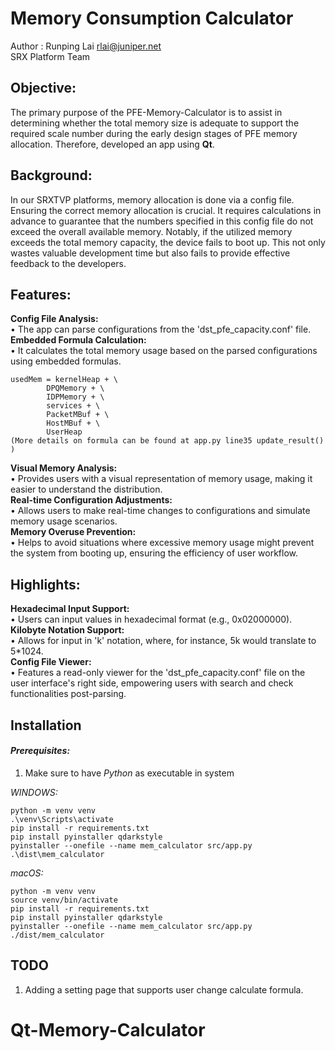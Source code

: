 # Memory Consumption Calculator
Author : Runping Lai <rlai@juniper.net>\
SRX Platform Team

## Objective:
The primary purpose of the PFE-Memory-Calculator is to assist in determining whether the total memory size is adequate to support the required scale number during the early design stages of PFE memory allocation. Therefore, developed an app using **Qt**.

## Background:
In our SRXTVP platforms, memory allocation is done via a config file. Ensuring the correct memory allocation is crucial. It requires calculations in advance to guarantee that the numbers specified in this config file do not exceed the overall available memory. Notably, if the utilized memory exceeds the total memory capacity, the device fails to boot up. This not only wastes valuable development time but also fails to provide effective feedback to the developers.


## Features:

**Config File Analysis:**\
•	The app can parse configurations from the 'dst_pfe_capacity.conf' file.
**Embedded Formula Calculation:**\
•	It calculates the total memory usage based on the parsed configurations using embedded formulas.
```
usedMem = kernelHeap + \
        DPQMemory + \
        IDPMemory + \
        services + \
        PacketMBuf + \
        HostMBuf + \
        UserHeap
(More details on formula can be found at app.py line35 update_result() )
```
**Visual Memory Analysis:**\
•	Provides users with a visual representation of memory usage, making it easier to understand the distribution.\
**Real-time Configuration Adjustments:**\
•	Allows users to make real-time changes to configurations and simulate memory usage scenarios.\
**Memory Overuse Prevention:**\
•	Helps to avoid situations where excessive memory usage might prevent the system from booting up, ensuring the efficiency of user workflow.

## Highlights:

**Hexadecimal Input Support:**\
•	Users can input values in hexadecimal format (e.g., 0x02000000).\
**Kilobyte Notation Support:**\
•	Allows for input in 'k' notation, where, for instance, 5k would translate to 5*1024.\
**Config File Viewer:**\
•	Features a read-only viewer for the 'dst_pfe_capacity.conf' file on the user interface's right side, empowering users with search and check functionalities post-parsing.



## Installation

#### *Prerequisites:*
1. Make sure to have *Python* as executable in system

*WINDOWS:*
```
python -m venv venv
.\venv\Scripts\activate
pip install -r requirements.txt
pip install pyinstaller qdarkstyle
pyinstaller --onefile --name mem_calculator src/app.py
.\dist\mem_calculator
```

*macOS:*
```
python -m venv venv
source venv/bin/activate
pip install -r requirements.txt
pip install pyinstaller qdarkstyle
pyinstaller --onefile --name mem_calculator src/app.py
./dist/mem_calculator
```

## TODO
1. Adding a setting page that supports user change calculate formula.

# Qt-Memory-Calculator
